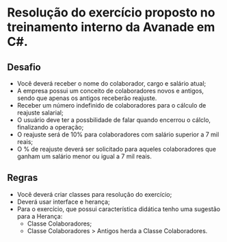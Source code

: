 # Resolução do exercício proposto no treinamento interno da Avanade em C#.

## Desafio
- Você deverá receber o nome do colaborador, cargo e salário atual;
- A empresa possui um conceito de colaboradores novos e antigos, sendo que apenas os antigos receberão reajuste.
- Receber um número indefinido de colaboradores para o cálculo de reajuste salarial;
- O usuário deve ter a possbilidade de falar quando encerrou o cálclo, finalizando a operação;
- O reajuste será de 10% para colaboradores com salário superior a 7 mil reais;
- O % de reajuste deverá ser solicitado para aqueles colaboradores que ganham um salário menor ou igual a 7 mil reais.

## Regras
- Você deverá criar classes para resolução do exercício;
- Deverá usar interface e herança;
- Para o exercício, que possui característica didática tenho uma sugestão para a Herança:
  - Classe Colaboradores;
  - Classe Colaboradores > Antigos herda a Classe Colaboradores.
